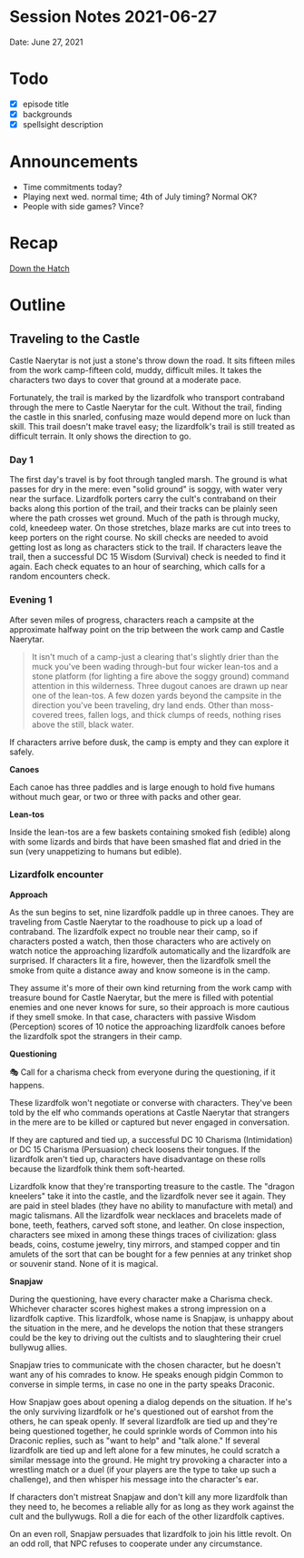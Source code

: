 # Session Notes 2021-06-27

Date: June 27, 2021

# Todo

- [x]  episode title
- [x]  backgrounds
- [x]  spellsight description

# Announcements

- Time commitments today?
- Playing next wed. normal time; 4th of July timing? Normal OK?
- People with side games? Vince?

# Recap

[Down the Hatch](../Adventure%20Log/%F0%9F%9A%AA%20Down%20the%20Hatch.md) 

# Outline

## Traveling to the Castle

Castle Naerytar is not just a stone's throw down the road. It sits fifteen miles from the work camp-fifteen cold, muddy, difficult miles. It takes the characters two days to cover that ground at a moderate pace.

Fortunately, the trail is marked by the lizardfolk who transport contraband through the mere to Castle Naerytar for the cult. Without the trail, finding the castle in this snarled, confusing maze would depend more on luck than skill. This trail doesn't make travel easy; the lizardfolk's trail is still treated as difficult terrain. It only shows the direction to go.

### Day 1

The first day's travel is by foot through tangled marsh. The ground is what passes for dry in the mere: even "solid ground" is soggy, with water very near the surface. Lizardfolk porters carry the cult's contraband on their backs along this portion of the trail, and their tracks can be plainly seen where the path crosses wet ground. Much of the path is through mucky, cold, kneedeep water. On those stretches, blaze marks are cut into trees to keep porters on the right course. No skill checks are needed to avoid getting lost as long as characters stick to the trail. If characters leave the trail, then a successful DC 15 Wisdom (Survival) check is needed to find it again. Each check equates to an hour of searching, which calls for a random encounters check.

### Evening 1

After seven miles of progress, characters reach a campsite at the approximate halfway point on the trip between the work camp and Castle Naerytar.

> It isn't much of a camp-just a clearing that's slightly drier than the muck you've been wading through-but four wicker lean-tos and a stone platform (for lighting a fire above the soggy ground) command attention in this wilderness. Three dugout canoes are drawn up near one of the lean-tos. A few dozen yards beyond the campsite in the direction you've been traveling, dry land ends. Other than moss-covered trees, fallen logs, and thick clumps of reeds, nothing rises above the still, black water.
> 

If characters arrive before dusk, the camp is empty and they can explore it safely.

**Canoes**

Each canoe has three paddles and is large enough to hold five humans without much gear, or two or three with packs and other gear.

**Lean-tos**

Inside the lean-tos are a few baskets containing smoked fish (edible) along with some lizards and birds that have been smashed flat and dried in the sun (very unappetizing to humans but edible).

### Lizardfolk encounter

**Approach**

As the sun begins to set, nine lizardfolk paddle up in three canoes. They are traveling from Castle Naerytar to the roadhouse to pick up a load of contraband. The lizardfolk expect no trouble near their camp, so if characters posted a watch, then those characters who are actively on watch notice the approaching lizardfolk automatically and the lizardfolk are surprised. If characters lit a fire, however, then the lizardfolk smell the smoke from quite a distance away and know someone is in the camp.

They assume it's more of their own kind returning from the work camp with treasure bound for Castle Naerytar, but the mere is filled with potential enemies and one never knows for sure, so their approach is more cautious if they smell smoke. In that case, characters with passive Wisdom (Perception) scores of 10 notice the approaching lizardfolk canoes before the lizardfolk spot the strangers in their camp.

**Questioning**

<aside>
🎭 Call for a charisma check from everyone during the questioning, if it happens.

</aside>

These lizardfolk won't negotiate or converse with characters. They've been told by the elf who commands operations at Castle Naerytar that strangers in the mere are to be killed or captured but never engaged in conversation.

If they are captured and tied up, a successful DC 10 Charisma (Intimidation) or DC 15 Charisma (Persuasion) check loosens their tongues. If the lizardfolk aren't tied up, characters have disadvantage on these rolls because the lizardfolk think them soft-hearted.

Lizardfolk know that they're transporting treasure to the castle. The "dragon kneelers" take it into the castle, and the lizardfolk never see it again. They are paid in steel blades (they have no ability to manufacture with metal) and magic talismans. All the lizardfolk wear necklaces and bracelets made of bone, teeth, feathers, carved soft stone, and leather. On close inspection, characters see mixed in among these things traces of civilization: glass beads, coins, costume jewelry, tiny mirrors, and stamped copper and tin amulets of the sort that can be bought for a few pennies at any trinket shop or souvenir stand. None of it is magical.

**Snapjaw**

During the questioning, have every character make a Charisma check. Whichever character scores highest makes a strong impression on a lizardfolk captive. This lizardfolk, whose name is Snapjaw, is unhappy about the situation in the mere, and he develops the notion that these strangers could be the key to driving out the cultists and to slaughtering their cruel bullywug allies.

Snapjaw tries to communicate with the chosen character, but he doesn't want any of his comrades to know. He speaks enough pidgin Common to converse in simple terms, in case no one in the party speaks Draconic.

How Snapjaw goes about opening a dialog depends on the situation. If he's the only surviving lizardfolk or he's questioned out of earshot from the others, he can speak openly. If several lizardfolk are tied up and they're being questioned together, he could sprinkle words of Common into his Draconic replies, such as "want to help" and "talk alone." If several lizardfolk are tied up and left alone for a few minutes, he could scratch a similar message into the ground. He might try provoking a character into a wrestling match or a duel (if your players are the type to take up such a challenge), and then whisper his message into the character's ear.

If characters don't mistreat Snapjaw and don't kill any more lizardfolk than they need to, he becomes a reliable ally for as long as they work against the cult and the bullywugs. Roll a die for each of the other lizardfolk captives.

On an even roll, Snapjaw persuades that lizardfolk to join his little revolt. On an odd roll, that NPC refuses to cooperate under any circumstance.